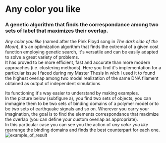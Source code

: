 # Any color you like
### A genetic algorithm that finds the correspondance among two sets of label that maximizes their overlap.

*Any color you like* (named after the Pink Floyd song in *The dark side of the Moon*), it's an optimization algorithm that finds the extremal of a given cost function employing genetic search, it's versatile and can be easily adapted to solve a great variety of problems.   
It has proved to be more efficient, fast and accurate than more modern approaches (i.e. clustering methods). Here you find it's implementation for a particular issue I faced during my Master Thesis in wich I used it to found the highest overlap among two model realization of the same DNA filament obtained as output of independent simulations.

Its functioning it's way easier to understand by making examples.  
In the picture below (subfigure a), you find two sets of objects, you can
immagine them to be two sets of binding domains of a polymer model or to be
two sets of earthquake signals and so on. Wherever you carry your 
imagination, the goal is to find the elements correspondance that maximize
the overlap (you can define your custom overlap as appropriate).  
In this particular case you can see you the action of *any color you like*
rearrange the binding domains and finds the best counterpart for each one.  
![example_of_result](https://user-images.githubusercontent.com/44372889/48962049-61e99700-ef2f-11e8-8e99-58bf4aa75e56.png)
